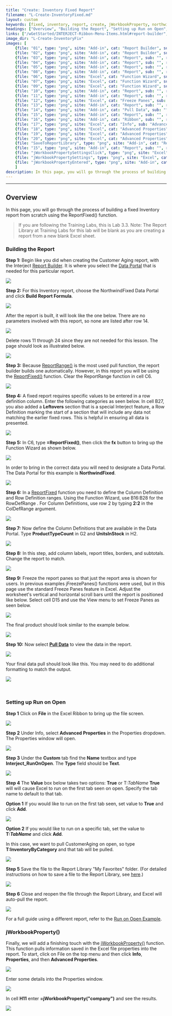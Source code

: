 ```yaml
---
title: "Create: Inventory Fixed Report"
filename: "L-Create-InventoryFixed.md"
layout: custom
keywords: [fixed, inventory, report, create, jWorkbookProperty, northwind fixed, run on open, walkthrough]
headings: ["Overview", "Building the Report", "Setting up Run on Open", "jWorkbookProperty()"]
links: ["/wGetStarted/INTERJECT-Ribbon-Menu-Items.html#report-builder", "/wIndex/Common-Dataportal-Index.html", "/wIndex/ReportRange.html", "/wIndex/ReportFixed.html", "/wIndex/ReportFixed.html", "/wGetStarted/INTERJECT-Ribbon-Menu-Items.html#pull-data", "/wAbout/ReportLibraryLinks.html", "/wGetStarted/L-Create-RunOnOpen.html", "/wIndex/jWorkbookProperty.html"]
image_dir: "L-Create-InventoryFix"
images: [
	{file: "01", type: "png", site: "Add-in", cat: "Report Builder", sub: "", report: "", ribbon: "Simple", config: ""}, 
	{file: "02", type: "png", site: "Add-in", cat: "Report Builder", sub: "", report: "NorthwindFixed", ribbon: "Simple", config: ""}, 
	{file: "03", type: "png", site: "Add-in", cat: "Report", sub: "", report: "NorthwindFixed", ribbon: "", config: "Yes"}, 
	{file: "04", type: "png", site: "Add-in", cat: "Report", sub: "", report: "NorthwindFixed", ribbon: "", config: "Yes"}, 
	{file: "05", type: "png", site: "Add-in", cat: "Report", sub: "", report: "NorthwindFixed", ribbon: "", config: "Yes"}, 
	{file: "08", type: "png", site: "Add-in", cat: "Report", sub: "", report: "NorthwindFixed", ribbon: "", config: "Yes"}, 
	{file: "06", type: "png", site: "Excel", cat: "Function Wizard", sub: "", report: "NorthwindFixed", ribbon: "", config: "Yes"}, 
	{file: "07", type: "png", site: "Excel", cat: "Function Wizard", sub: "", report: "NorthwindFixed", ribbon: "", config: "Yes"}, 
	{file: "09", type: "png", site: "Excel", cat: "Function Wizard", sub: "", report: "NorthwindFixed", ribbon: "", config: "Yes"}, 
	{file: "10", type: "png", site: "Add-in", cat: "Report", sub: "", report: "NorthwindFixed", ribbon: "", config: "Yes"}, 
	{file: "11", type: "png", site: "Add-in", cat: "Report", sub: "", report: "Inventory By Category", ribbon: "", config: "Yes"}, 
	{file: "12", type: "png", site: "Excel", cat: "Freeze Panes", sub: "", report: "Inventory By Category", ribbon: "", config: ""}, 
	{file: "13", type: "png", site: "Add-in", cat: "Report", sub: "", report: "Inventory By Category", ribbon: "", config: ""}, 
	{file: "14", type: "png", site: "Add-in", cat: "Pull Data", sub: "", report: "Inventory By Category", ribbon: "Simple", config: ""}, 
	{file: "15", type: "png", site: "Add-in", cat: "Report", sub: "", report: "Inventory By Category", ribbon: "", config: ""}, 
	{file: "16", type: "png", site: "Add-in", cat: "Ribbon", sub: "", report: "", ribbon: "Simple", config: ""}, 
	{file: "17", type: "png", site: "Excel", cat: "Info", sub: "Advanced Properties", report: "", ribbon: "", config: ""}, 
	{file: "18", type: "png", site: "Excel", cat: "Advanced Properties", sub: "Custom", report: "", ribbon: "", config: ""}, 
	{file: "19", type: "png", site: "Excel", cat: "Advanced Properties", sub: "Custom", report: "", ribbon: "", config: ""}, 
	{file: "20", type: "png", site: "Excel", cat: "Advanced Properties", sub: "Custom", report: "", ribbon: "", config: ""}, 
	{file: "SaveToReportLibrary", type: "png", site: "Add-in", cat: "Report Library", sub: "Right Click Menu", report: "Inventory By Category", ribbon: "", config: ""}, 
	{file: "15", type: "png", site: "Add-in", cat: "Report", sub: "", report: "Inventory By Category", ribbon: "", config: ""}, 
	{file: "jWorkbookPropertySettingsClick", type: "png", site: "Excel", cat: "Info", sub: "", report: "Inventory By Category", ribbon: "", config: ""}, 
	{file: "jWorkbookPropertySettings", type: "png", site: "Excel", cat: "Advanced Properties", sub: "Summary", report: "", ribbon: "", config: ""}, 
	{file: "jWorkbookPropertyEntered", type: "png", site: "Add-in", cat: "Report", sub: "", report: "Inventory By Category", ribbon: "", config: ""}
	]
description: In this page, you will go through the process of building a fixed Inventory report from scratch using the ReportFixed() function.
---
```

* * *

##  Overview

In this page, you will go through the process of building a fixed Inventory report from scratch using the ReportFixed() function.

<blockquote class=lab_info>
  If you are following the Training Labs, this is Lab 3.3. Note: The Report Library at Training Labs for this lab will be blank as you are creating a report from a new blank Excel sheet.
</blockquote>

###  Building the Report

**Step 1:** Begin like you did when creating the Customer Aging report, with the Interject [Report Builder](/wGetStarted/INTERJECT-Ribbon-Menu-Items.html#report-builder). It is where you select the  [Data Portal](/wIndex/Common-Dataportal-Index.html) that is needed for this particular report.

![](/images/L-Create-InventoryFix/01.png)
<br>

**Step 2:** For this Inventory report, choose the NorthwindFixed Data Portal and click **Build Report Formula**.

![](/images/L-Create-InventoryFix/02.png)
<br>

After the report is built, it will look like the one below. There are no parameters involved with this report, so none are listed after row 14.

![](/images/L-Create-InventoryFix/03.png)
<br>

Delete rows 11 through 24 since they are not needed for this lesson. The page should look as illustrated below.

![](/images/L-Create-InventoryFix/04.png)
<br>

**Step 3:** Because [ReportRange()](/wIndex/ReportRange.html) is the most used pull function, the report builder builds one automatically. However, in this report you will be using the [ReportFixed()](/wIndex/ReportFixed.html) function. Clear the ReportRange function in cell C6.

![](/images/L-Create-InventoryFix/05.png)
<br>

**Step 4:** A fixed report requires specific values to be entered in a row definition column. Enter the following categories as seen below. In cell B27, you also added a **Leftovers** section that is a special Interject feature, a Row Definition marking the start of a section that will include any data not matching the earlier fixed rows. This is helpful in ensuring all data is presented.

![](/images/L-Create-InventoryFix/08.png)
<br>

**Step 5:** In C6, type **=ReportFixed()**, then click the **fx** button to bring up the Function Wizard as shown below.

![](/images/L-Create-InventoryFix/06.png)
<br>

In order to bring in the correct data you will need to designate a Data Portal. The Data Portal for this example is **NorthwindFixed**.

![](/images/L-Create-InventoryFix/07.png)
<br>

**Step 6:** In a [ReportFixed](/wIndex/ReportFixed.html) function you need to define the Column Definition and Row Definition ranges. Using the Function Wizard, use B16:B28 for the  RowDefRange . For Column Definitions, use row 2 by typing **2:2** in the ColDefRange argument.

![](/images/L-Create-InventoryFix/09.png)
<br>

**Step 7:** Now define the Column Definitions that are available in the Data Portal. Type **ProductTypeCount** in G2 and **UnitsInStock** in H2.

![](/images/L-Create-InventoryFix/10.png)
<br>

**Step 8:** In this step, add column labels, report titles, borders, and subtotals. Change the report to match.

![](/images/L-Create-InventoryFix/11.png)
<br>

**Step 9:** Freeze the report panes so that just the report area is shown for users. In previous examples jFreezePanes() functions were used, but in this page use the standard Freeze Panes feature in Excel. Adjust the worksheet's vertical and horizontal scroll bars until the report is positioned like below. Select cell D15 and use the View menu to set Freeze Panes as seen below.

![](/images/L-Create-InventoryFix/12.png)
<br>

The final product should look similar to the example below.

![](/images/L-Create-InventoryFix/13.png)
<br>

**Step 10:** Now select [**Pull Data**](/wGetStarted/INTERJECT-Ribbon-Menu-Items.html#pull-data) to view the data in the report.

![](/images/L-Create-InventoryFix/14.png)
<br>

Your final data pull should look like this. You may need to do additional formatting to match the output.

![](/images/L-Create-InventoryFix/15.png)

<br>

### Setting up Run on Open

**Step 1** Click on **File** in the Excel Ribbon to bring up the file screen.

![](/images/L-Create-InventoryFix/16.png)
<br>

**Step 2** Under Info, select **Advanced Properties** in the Properties dropdown. The Properties window will open.

![](/images/L-Create-InventoryFix/17.png)
<br>

**Step 3** Under the **Custom** tab find the **Name** textbox and type **Interject_RunOnOpen**. The **Type** field should be **Text**.

![](/images/L-Create-InventoryFix/18.png)
<br>

**Step 4** The **Value** box below takes two options: **True** or T:*TabName* **True** will will cause Excel to run on the first tab seen on open. Specify the tab name to default to that tab.

**Option 1** If you would like to run on the first tab seen, set value to **True** and click **Add**.

![](/images/L-Create-InventoryFix/19.png)
<br>

**Option 2** If you would like to run on a specific tab, set the value to **T:*TabName*** and click **Add**.

In this case, we want to pull CustomerAging on open, so type **T:InventoryByCategory** and that tab will be pulled.

![](/images/L-Create-InventoryFix/20.png)
<br>

**Step 5** Save the file to the Report Library "My Favorites" folder. (For detailed instructions on how to save a file to the Report Library, see [here](/wAbout/ReportLibraryLinks.html).)

![](/images/L-Create-InventoryFix/SaveToReportLibrary.png)
<br>

**Step 6** Close and reopen the file through the Report Library, and Excel will auto-pull the report.

![](/images/L-Create-InventoryFix/15.png)
<br>

For a full guide using a different report, refer to the [Run on Open Example](/wGetStarted/L-Create-RunOnOpen.html).

### jWorkbookProperty()

Finally, we will add a finishing touch with the [jWorkbookProperty()](/wIndex/jWorkbookProperty.html) function. This function pulls information saved in the Excel file properties into the report. To start, click on File on the top menu and then click **Info**, **Properties**, and then **Advanced Properties**.

![](/images/L-Create-InventoryFix/jWorkbookPropertySettingsClick.png)
<br>

Enter some details into the Properties window.

![](/images/L-Create-InventoryFix/jWorkbookPropertySettings.png)
<br>

In cell **H11** enter **=jWorkbookProperty("company")** and see the results.

![](/images/L-Create-InventoryFix/jWorkbookPropertyEntered.png)
<br>
